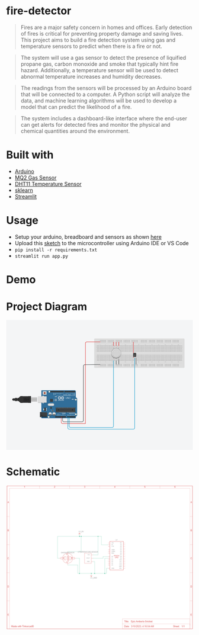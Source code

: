 # fire-detector
>Fires are a major safety concern in homes and offices. Early detection of fires is critical for preventing property damage and saving lives. This project aims to build a fire detection system using gas and temperature sensors to predict when there is a fire or not.

>The system will use a gas sensor to detect the presence of liquified propane gas, carbon monoxide and smoke that typically hint fire hazard. Additionally, a temperature sensor will be used to detect abnormal temperature increases and humidity decreases.

>The readings from the sensors will be processed by an Arduino board that will be connected to a computer. A Python script will analyze the data, and machine learning algorithms will be used to develop a model that can predict the likelihood of a fire.

>The system includes a dashboard-like interface where the end-user can get alerts for detected fires and monitor the physical and chemical quantities around the environment.

# Built with
- [Arduino](https://arduino.cc)
- [MQ2 Gas Sensor](https://github.com/labay11/MQ-2-sensor-library)
- [DHT11 Temperature Sensor](https://www.arduinolibraries.info/libraries/dht-sensor-library)
- [sklearn](https://scikit-learn.org/)
- [Streamlit](https://streamlit.io/)

# Usage
- Setup your arduino, breadboard and sensors as shown [here](![](images/project-diagram.png))
- Upload this [sketch](fire-detector\Fire-Detector\Fire-Detector.ino) to the microcontroller using Arduino IDE or VS Code
- `pip install -r requirements.txt`
- `streamlit run app.py`

# Demo

# Project Diagram
![Project Diagram](images/project-diagram.png)

# Schematic
![Schematic Sketch](images/schematic.png)
